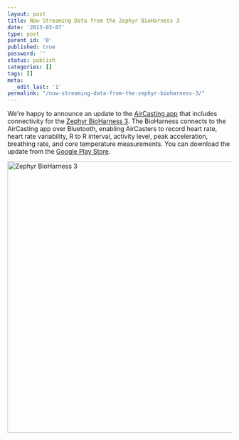 ```yaml
---
layout: post
title: Now Streaming Data from the Zephyr BioHarness 3
date: '2013-03-07'
type: post
parent_id: '0'
published: true
password: ''
status: publish
categories: []
tags: []
meta:
  _edit_last: '1'
permalink: "/now-streaming-data-from-the-zephyr-bioharness-3/"
---
```

<p>We're happy to announce an update to the <a href="https://play.google.com/store/apps/details?id=pl.llp.aircasting&amp;hl=en" target="_blank">AirCasting app</a> that includes connectivity for the <a href="http://www.zephyr-technology.com/products/bioharness-3/" target="_blank">Zephyr BioHarness 3</a>. The BioHarness connects to the AirCasting app over Bluetooth, enabling AirCasters to record heart rate, heart rate variability, R to R interval, activity level, peak acceleration, breathing rate, and core temperature measurements. You can download the update from the <a href="https://play.google.com/store/apps/details?id=pl.llp.aircasting&amp;hl=en" target="_blank">Google Play Store</a>.</p>
<p><img title="Bike+AirCastingAirMonitors" src="{{ site.baseurl }}/assets/Zephyr_BioHarness3.jpg" alt="Zephyr BioHarness 3" width="600" height="610" /></p>
